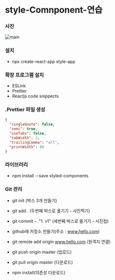 # style-Comnponent-연습

### 사진

![main]()

### 설치

- npx create-react-app style-app

### 확장 프로그램 설치

- ESLink
- Prettier
- Reactjs code snippects

### .Prettier 파일 생성

```json
{
  "singleQuote": false,
  "semi": true,
  "useTabs": false,
  "tabWidth": 2,
  "trailingComma": "all",
  "printWidth": 80
}
```

### 라이브러리

- npm install --save styled-components

### Git 관리

- git init (박스 3개 만들기)
- git add . (두번째 박스로 옮기기 - 사진찍기)
- git commit -. "1. v1" (세번째 박스로 옮기기 - 사진첩)

- github에 저장소 만들기(주소 : www.hello.com)

- git remote add origin www.hello.com (원격지 연결)
- git push origin master (업로드)

- git pull origin master (다운로드)
- npm install(의존성 다운로드)
